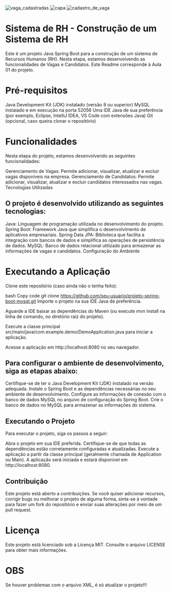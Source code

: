 ![vaga_cadastradas](https://github.com/slwill10/HR-system/assets/109486547/2eda108e-2b63-4436-a9da-4c7a2592073a)
![capa](https://github.com/slwill10/HR-system/assets/109486547/39df6683-39da-4c04-bb52-f31dc0751b8e)
![cadastro_de_vaga](https://github.com/slwill10/HR-system/assets/109486547/c029f956-1119-424f-bb89-501710602661)


# Sistema de RH - Construção de um Sistema de RH
Este é um projeto Java Spring Boot para a construção de um sistema de Recursos Humanos (RH). Nesta etapa, estamos desenvolvendo as funcionalidades de Vagas e Candidatos. Este Readme corresponde à Aula 01 do projeto.

# Pré-requisitos
Java Development Kit (JDK) instalado (versão 8 ou superior)
MySQL instalado e em execução na porta 52056
Uma IDE Java de sua preferência (por exemplo, Eclipse, IntelliJ IDEA, VS Code com extensões Java)
Git (opcional, caso queira clonar o repositório)

# Funcionalidades
Nesta etapa do projeto, estamos desenvolvendo as seguintes funcionalidades:

Gerenciamento de Vagas: Permite adicionar, visualizar, atualizar e excluir vagas disponíveis na empresa.
Gerenciamento de Candidatos: Permite adicionar, visualizar, atualizar e excluir candidatos interessados nas vagas.
Tecnologias Utilizadas
## O projeto é desenvolvido utilizando as seguintes tecnologias:

Java: Linguagem de programação utilizada no desenvolvimento do projeto.
Spring Boot: Framework Java que simplifica o desenvolvimento de aplicativos empresariais.
Spring Data JPA: Biblioteca que facilita a integração com bancos de dados e simplifica as operações de persistência de dados.
MySQL: Banco de dados relacional utilizado para armazenar as informações de vagas e candidatos.
Configuração do Ambiente

# Executando a Aplicação
Clone este repositório (caso ainda não o tenha feito):

bash
Copy code
git clone https://github.com/seu-usuario/projeto-spring-boot-mysql.git
Importe o projeto na sua IDE Java de preferência.

Aguarde a IDE baixar as dependências do Maven (ou execute mvn install na linha de comando, no diretório raiz do projeto).

Execute a classe principal src/main/java/com.example.demo/DemoApplication.java para iniciar a aplicação.

Acesse a aplicação em http://localhost:8080 no seu navegador.
## Para configurar o ambiente de desenvolvimento, siga as etapas abaixo:

Certifique-se de ter o Java Development Kit (JDK) instalado na versão adequada.
Instale o Spring Boot e as dependências necessárias no seu ambiente de desenvolvimento.
Configure as informações de conexão com o banco de dados MySQL no arquivo de configuração do Spring Boot.
Crie o banco de dados no MySQL para armazenar as informações do sistema.
## Executando o Projeto
Para executar o projeto, siga os passos a seguir:

Abra o projeto em sua IDE preferida.
Certifique-se de que todas as dependências estão corretamente configuradas e atualizadas.
Execute a aplicação a partir da classe principal (geralmente chamada de Application ou Main).
A aplicação será iniciada e estará disponível em http://localhost:8080.
## Contribuição
Este projeto está aberto a contribuições. Se você quiser adicionar recursos, corrigir bugs ou melhorar o projeto de alguma forma, sinta-se à vontade para fazer um fork do repositório e enviar suas alterações por meio de um pull request.

# Licença
Este projeto está licenciado sob a Licença MIT. Consulte o arquivo LICENSE para obter mais informações.

# OBS 
Se houver problemas com o arquivo XML, é só atualizar o projeto!!!
